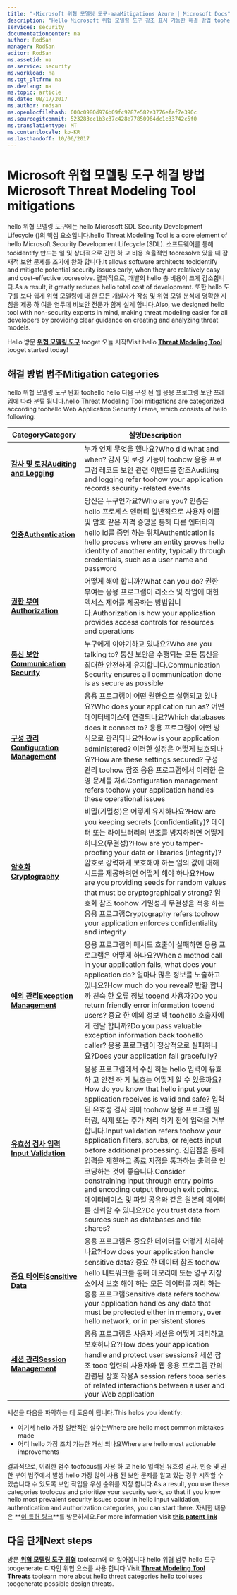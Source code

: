 ```yaml
---
title: "-Microsoft 위협 모델링 도구-aaaMitigations Azure | Microsoft Docs"
description: "Hello Microsoft 위협 모델링 도구 강조 표시 가능한 해결 방법 toohello 노출 가장에 대 한 완화 페이지 위협 요소를 생성 합니다."
services: security
documentationcenter: na
author: RodSan
manager: RodSan
editor: RodSan
ms.assetid: na
ms.service: security
ms.workload: na
ms.tgt_pltfrm: na
ms.devlang: na
ms.topic: article
ms.date: 08/17/2017
ms.author: rodsan
ms.openlocfilehash: 000c0980d976b09fc9287e582e3776efaf7e390c
ms.sourcegitcommit: 523283cc1b3c37c428e77850964dc1c33742c5f0
ms.translationtype: MT
ms.contentlocale: ko-KR
ms.lasthandoff: 10/06/2017
---
```

# <a name="microsoft-threat-modeling-tool-mitigations"></a><span data-ttu-id="6a05d-103">Microsoft 위협 모델링 도구 해결 방법</span><span class="sxs-lookup"><span data-stu-id="6a05d-103">Microsoft Threat Modeling Tool mitigations</span></span>

<span data-ttu-id="6a05d-104">hello 위협 모델링 도구에는 hello Microsoft SDL Security Development Lifecycle ()의 핵심 요소입니다.</span><span class="sxs-lookup"><span data-stu-id="6a05d-104">hello Threat Modeling Tool is a core element of hello Microsoft Security Development Lifecycle (SDL).</span></span> <span data-ttu-id="6a05d-105">소프트웨어를 통해 tooidentify 만드는 일 및 상대적으로 간편 하 고 비용 효율적인 tooresolve 있을 때 잠재적 보안 문제를 조기에 완화 합니다.</span><span class="sxs-lookup"><span data-stu-id="6a05d-105">It allows software architects tooidentify and mitigate potential security issues early, when they are relatively easy and cost-effective tooresolve.</span></span> <span data-ttu-id="6a05d-106">결과적으로, 개발의 hello 총 비용이 크게 감소합니다.</span><span class="sxs-lookup"><span data-stu-id="6a05d-106">As a result, it greatly reduces hello total cost of development.</span></span> <span data-ttu-id="6a05d-107">또한 hello 도구를 보다 쉽게 위협 모델링에 대 한 모든 개발자가 작성 및 위협 모델 분석에 명확한 지침을 제공 하 여을 염두에 비보안 전문가 함께 설계 합니다.</span><span class="sxs-lookup"><span data-stu-id="6a05d-107">Also, we designed hello tool with non-security experts in mind, making threat modeling easier for all developers by providing clear guidance on creating and analyzing threat models.</span></span>

<span data-ttu-id="6a05d-108">Hello 방문  **[위협 모델링 도구](./azure-security-threat-modeling-tool.md)**  tooget 오늘 시작!</span><span class="sxs-lookup"><span data-stu-id="6a05d-108">Visit hello **[Threat Modeling Tool](./azure-security-threat-modeling-tool.md)** tooget started today!</span></span>

## <a name="mitigation-categories"></a><span data-ttu-id="6a05d-109">해결 방법 범주</span><span class="sxs-lookup"><span data-stu-id="6a05d-109">Mitigation categories</span></span>

<span data-ttu-id="6a05d-110">hello 위협 모델링 도구 완화 toohello hello 다음 구성 된 웹 응용 프로그램 보안 프레임에 따라 분류 됩니다.</span><span class="sxs-lookup"><span data-stu-id="6a05d-110">hello Threat Modeling Tool mitigations are categorized according toohello Web Application Security Frame, which consists of hello following:</span></span>

| <span data-ttu-id="6a05d-111">Category</span><span class="sxs-lookup"><span data-stu-id="6a05d-111">Category</span></span> | <span data-ttu-id="6a05d-112">설명</span><span class="sxs-lookup"><span data-stu-id="6a05d-112">Description</span></span> |
| -------- | ----------- |
| <span data-ttu-id="6a05d-113">**[감사 및 로깅](./azure-security-threat-modeling-tool-auditing-and-logging.md)**</span><span class="sxs-lookup"><span data-stu-id="6a05d-113">**[Auditing and Logging](./azure-security-threat-modeling-tool-auditing-and-logging.md)**</span></span> | <span data-ttu-id="6a05d-114">누가 언제 무엇을 했나요?</span><span class="sxs-lookup"><span data-stu-id="6a05d-114">Who did what and when?</span></span> <span data-ttu-id="6a05d-115">감사 및 로깅 기능이 toohow 응용 프로그램 레코드 보안 관련 이벤트를 참조</span><span class="sxs-lookup"><span data-stu-id="6a05d-115">Auditing and logging refer toohow your application records security-related events</span></span> |
| <span data-ttu-id="6a05d-116">**[인증](./azure-security-threat-modeling-tool-authentication.md)**</span><span class="sxs-lookup"><span data-stu-id="6a05d-116">**[Authentication](./azure-security-threat-modeling-tool-authentication.md)**</span></span> | <span data-ttu-id="6a05d-117">당신은 누구인가요?</span><span class="sxs-lookup"><span data-stu-id="6a05d-117">Who are you?</span></span> <span data-ttu-id="6a05d-118">인증은 hello 프로세스 엔터티 일반적으로 사용자 이름 및 암호 같은 자격 증명을 통해 다른 엔터티의 hello id를 증명 하는 위치</span><span class="sxs-lookup"><span data-stu-id="6a05d-118">Authentication is hello process where an entity proves hello identity of another entity, typically through credentials, such as a user name and password</span></span> |
| <span data-ttu-id="6a05d-119">**[권한 부여](./azure-security-threat-modeling-tool-authorization.md)**</span><span class="sxs-lookup"><span data-stu-id="6a05d-119">**[Authorization](./azure-security-threat-modeling-tool-authorization.md)**</span></span> | <span data-ttu-id="6a05d-120">어떻게 해야 합니까?</span><span class="sxs-lookup"><span data-stu-id="6a05d-120">What can you do?</span></span> <span data-ttu-id="6a05d-121">권한 부여는 응용 프로그램이 리소스 및 작업에 대한 액세스 제어를 제공하는 방법입니다.</span><span class="sxs-lookup"><span data-stu-id="6a05d-121">Authorization is how your application provides access controls for resources and operations</span></span> |
| <span data-ttu-id="6a05d-122">**[통신 보안](./azure-security-threat-modeling-tool-communication-security.md)**</span><span class="sxs-lookup"><span data-stu-id="6a05d-122">**[Communication Security](./azure-security-threat-modeling-tool-communication-security.md)**</span></span> | <span data-ttu-id="6a05d-123">누구에게 이야기하고 있나요?</span><span class="sxs-lookup"><span data-stu-id="6a05d-123">Who are you talking to?</span></span> <span data-ttu-id="6a05d-124">통신 보안은 수행되는 모든 통신을 최대한 안전하게 유지합니다.</span><span class="sxs-lookup"><span data-stu-id="6a05d-124">Communication Security ensures all communication done is as secure as possible</span></span> |
| <span data-ttu-id="6a05d-125">**[구성 관리](./azure-security-threat-modeling-tool-configuration-management.md)**</span><span class="sxs-lookup"><span data-stu-id="6a05d-125">**[Configuration Management](./azure-security-threat-modeling-tool-configuration-management.md)**</span></span> | <span data-ttu-id="6a05d-126">응용 프로그램이 어떤 권한으로 실행되고 있나요?</span><span class="sxs-lookup"><span data-stu-id="6a05d-126">Who does your application run as?</span></span> <span data-ttu-id="6a05d-127">어떤 데이터베이스에 연결되나요?</span><span class="sxs-lookup"><span data-stu-id="6a05d-127">Which databases does it connect to?</span></span> <span data-ttu-id="6a05d-128">응용 프로그램이 어떤 방식으로 관리되나요?</span><span class="sxs-lookup"><span data-stu-id="6a05d-128">How is your application administered?</span></span> <span data-ttu-id="6a05d-129">이러한 설정은 어떻게 보호되나요?</span><span class="sxs-lookup"><span data-stu-id="6a05d-129">How are these settings secured?</span></span> <span data-ttu-id="6a05d-130">구성 관리 toohow 참조 응용 프로그램에서 이러한 운영 문제를 처리</span><span class="sxs-lookup"><span data-stu-id="6a05d-130">Configuration management refers toohow your application handles these operational issues</span></span> |
| <span data-ttu-id="6a05d-131">**[암호화](./azure-security-threat-modeling-tool-cryptography.md)**</span><span class="sxs-lookup"><span data-stu-id="6a05d-131">**[Cryptography](./azure-security-threat-modeling-tool-cryptography.md)**</span></span> | <span data-ttu-id="6a05d-132">비밀(기밀성)은 어떻게 유지하나요?</span><span class="sxs-lookup"><span data-stu-id="6a05d-132">How are you keeping secrets (confidentiality)?</span></span> <span data-ttu-id="6a05d-133">데이터 또는 라이브러리의 변조를 방지하려면 어떻게 하나요(무결성)?</span><span class="sxs-lookup"><span data-stu-id="6a05d-133">How are you tamper-proofing your data or libraries (integrity)?</span></span> <span data-ttu-id="6a05d-134">암호로 강력하게 보호해야 하는 임의 값에 대해 시드를 제공하려면 어떻게 해야 하나요?</span><span class="sxs-lookup"><span data-stu-id="6a05d-134">How are you providing seeds for random values that must be cryptographically strong?</span></span> <span data-ttu-id="6a05d-135">암호화 참조 toohow 기밀성과 무결성을 적용 하는 응용 프로그램</span><span class="sxs-lookup"><span data-stu-id="6a05d-135">Cryptography refers toohow your application enforces confidentiality and integrity</span></span> |
| <span data-ttu-id="6a05d-136">**[예외 관리](./azure-security-threat-modeling-tool-exception-management.md)**</span><span class="sxs-lookup"><span data-stu-id="6a05d-136">**[Exception Management](./azure-security-threat-modeling-tool-exception-management.md)**</span></span> | <span data-ttu-id="6a05d-137">응용 프로그램의 메서드 호출이 실패하면 응용 프로그램은 어떻게 하나요?</span><span class="sxs-lookup"><span data-stu-id="6a05d-137">When a method call in your application fails, what does your application do?</span></span> <span data-ttu-id="6a05d-138">얼마나 많은 정보를 노출하고 있나요?</span><span class="sxs-lookup"><span data-stu-id="6a05d-138">How much do you reveal?</span></span> <span data-ttu-id="6a05d-139">반환 합니까 친숙 한 오류 정보 tooend 사용자?</span><span class="sxs-lookup"><span data-stu-id="6a05d-139">Do you return friendly error information tooend users?</span></span> <span data-ttu-id="6a05d-140">중요 한 예외 정보 백 toohello 호출자에 게 전달 합니까?</span><span class="sxs-lookup"><span data-stu-id="6a05d-140">Do you pass valuable exception information back toohello caller?</span></span> <span data-ttu-id="6a05d-141">응용 프로그램이 정상적으로 실패하나요?</span><span class="sxs-lookup"><span data-stu-id="6a05d-141">Does your application fail gracefully?</span></span> |
| <span data-ttu-id="6a05d-142">**[유효성 검사 입력](./azure-security-threat-modeling-tool-input-validation.md)**</span><span class="sxs-lookup"><span data-stu-id="6a05d-142">**[Input Validation](./azure-security-threat-modeling-tool-input-validation.md)**</span></span> | <span data-ttu-id="6a05d-143">응용 프로그램에서 수신 하는 hello 입력이 유효 하 고 안전 하 게 보호는 어떻게 알 수 있을까요?</span><span class="sxs-lookup"><span data-stu-id="6a05d-143">How do you know that hello input your application receives is valid and safe?</span></span> <span data-ttu-id="6a05d-144">입력된 유효성 검사 의미 toohow 응용 프로그램 필터링, 삭제 또는 추가 처리 하기 전에 입력을 거부 합니다.</span><span class="sxs-lookup"><span data-stu-id="6a05d-144">Input validation refers toohow your application filters, scrubs, or rejects input before additional processing.</span></span> <span data-ttu-id="6a05d-145">진입점을 통해 입력을 제한하고 종료 지점을 통과하는 출력을 인코딩하는 것이 좋습니다.</span><span class="sxs-lookup"><span data-stu-id="6a05d-145">Consider constraining input through entry points and encoding output through exit points.</span></span> <span data-ttu-id="6a05d-146">데이터베이스 및 파일 공유와 같은 원본의 데이터를 신뢰할 수 있나요?</span><span class="sxs-lookup"><span data-stu-id="6a05d-146">Do you trust data from sources such as databases and file shares?</span></span> |
| <span data-ttu-id="6a05d-147">**[중요 데이터](./azure-security-threat-modeling-tool-sensitive-data.md)**</span><span class="sxs-lookup"><span data-stu-id="6a05d-147">**[Sensitive Data](./azure-security-threat-modeling-tool-sensitive-data.md)**</span></span> | <span data-ttu-id="6a05d-148">응용 프로그램은 중요한 데이터를 어떻게 처리하나요?</span><span class="sxs-lookup"><span data-stu-id="6a05d-148">How does your application handle sensitive data?</span></span> <span data-ttu-id="6a05d-149">중요 한 데이터 참조 toohow hello 네트워크를 통해 메모리에 또는 영구 저장소에서 보호 해야 하는 모든 데이터를 처리 하는 응용 프로그램</span><span class="sxs-lookup"><span data-stu-id="6a05d-149">Sensitive data refers toohow your application handles any data that must be protected either in memory, over hello network, or in persistent stores</span></span> |
| <span data-ttu-id="6a05d-150">**[세션 관리](./azure-security-threat-modeling-tool-session-management.md)**</span><span class="sxs-lookup"><span data-stu-id="6a05d-150">**[Session Management](./azure-security-threat-modeling-tool-session-management.md)**</span></span> | <span data-ttu-id="6a05d-151">응용 프로그램은 사용자 세션을 어떻게 처리하고 보호하나요?</span><span class="sxs-lookup"><span data-stu-id="6a05d-151">How does your application handle and protect user sessions?</span></span> <span data-ttu-id="6a05d-152">세션 참조 tooa 일련의 사용자와 웹 응용 프로그램 간의 관련된 상호 작용</span><span class="sxs-lookup"><span data-stu-id="6a05d-152">A session refers tooa series of related interactions between a user and your Web application</span></span> |

<span data-ttu-id="6a05d-153">세션을 다음을 파악하는 데 도움이 됩니다.</span><span class="sxs-lookup"><span data-stu-id="6a05d-153">This helps you identify:</span></span>

* <span data-ttu-id="6a05d-154">여기서 hello 가장 일반적인 실수는</span><span class="sxs-lookup"><span data-stu-id="6a05d-154">Where are hello most common mistakes made</span></span>
* <span data-ttu-id="6a05d-155">어디 hello 가장 조치 가능한 개선 되나요</span><span class="sxs-lookup"><span data-stu-id="6a05d-155">Where are hello most actionable improvements</span></span>

<span data-ttu-id="6a05d-156">결과적으로, 이러한 범주 toofocus를 사용 하 고 hello 입력된 유효성 검사, 인증 및 권한 부여 범주에서 발생 hello 가장 많이 사용 된 보안 문제를 알고 있는 경우 시작할 수 있습니다 수 있도록 보안 작업을 우선 순위를 지정 합니다.</span><span class="sxs-lookup"><span data-stu-id="6a05d-156">As a result, you use these categories toofocus and prioritize your security work, so that if you know hello most prevalent security issues occur in hello input validation, authentication and authorization categories, you can start there.</span></span> <span data-ttu-id="6a05d-157">자세한 내용은 **[이 특허 링크](https://www.google.com/patents/US7818788)**를 방문하세요.</span><span class="sxs-lookup"><span data-stu-id="6a05d-157">For more information visit **[this patent link](https://www.google.com/patents/US7818788)**</span></span>

## <a name="next-steps"></a><span data-ttu-id="6a05d-158">다음 단계</span><span class="sxs-lookup"><span data-stu-id="6a05d-158">Next steps</span></span>

<span data-ttu-id="6a05d-159">방문  **[위협 모델링 도구 위협](./azure-security-threat-modeling-tool-threats.md)**  toolearn에 더 알아봅니다 hello 위협 범주 hello 도구 toogenerate 디자인 위협 요소를 사용 합니다.</span><span class="sxs-lookup"><span data-stu-id="6a05d-159">Visit **[Threat Modeling Tool Threats](./azure-security-threat-modeling-tool-threats.md)** toolearn more about hello threat categories hello tool uses toogenerate possible design threats.</span></span>
